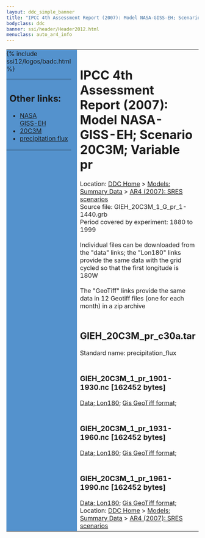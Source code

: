 ```yaml
---
layout: ddc_simple_banner
title: "IPCC 4th Assessment Report (2007): Model NASA-GISS-EH; Scenario 20C3M; Variable pr"
bodyclass: ddc
banner: ssi/header/Header2012.html
menuclass: auto_ar4_info
---
```



<table width="100%" border="0" cellspacing="0" cellpadding="0" style="border-collapse: collapse;">
<tr style="margin:0;padding:0;border:0;">
<td style="margin:0;padding:0;border:0;height:1pt;width:150pt;background:#5492CD;" valign="top" >

<div id="lh-col2" class="auto_ar4_info">
<table class="menumain" bgcolor="#5492CD" cellspacing="0" width="100%" border="0">
<tr><td>
<h2> Other links:</h2>
<ul>
<li><a href="/auto/ar4/model-NASA-GISS-EH.html">NASA<br/>GISS-EH</a></li>
<li><a href="/auto/ar4/scenario-20C3M.html">20C3M</a></li>
<li><a href="/auto/ar4/var-precipitation_flux.html">precipitation flux</a></li>
</ul>
</td></tr>
{% include ssi12/logos/badc.html %}
</table>
</div>
</td>
<td><h1>IPCC 4th Assessment Report (2007): Model NASA-GISS-EH; Scenario 20C3M; Variable pr</h1>

<!-- Breadcrumb1 -->
<div id="breadcrumb1" align="left">
Location: <a href="/index.html">DDC Home</a> > <a href="/sim/gcm_clim/">Models: Summary Data</a>
> <a href="/sim/gcm_clim/SRES_AR4/index.html">AR4 (2007): SRES scenarios</a>
</div>
<!-- End of Breadcrumb1 -->Source file: GIEH_20C3M_1_G_pr_1-1440.grb
<br/>
Period covered by experiment: 1880 to 1999<br/>
<br/>Individual files can be downloaded from the "data" links; the "Lon180" links provide the same data
         with the grid cycled so that the first longitude is 180W<br/>
<br/>The "GeoTiff" links provide the same data in 12 Geotiff files (one for each month)
          in a zip archive<br/>
<br/><h2>GIEH_20C3M_pr_c30a.tar</h2>
Standard name: precipitation_flux<br>
<br/><h3>GIEH_20C3M_1_pr_1901-1930.nc [162452 bytes]</h3>
<a href="/cgi-bin/downl/ar4_nc/pr/GIEH_20C3M_1_pr_1901-1930.nc">Data; </a><a href="/cgi-bin/downl/ar4_nc/pr/GIEH_20C3M_1_pr_1901-1930.cyto180.nc"> Lon180</a>; <a href="/cgi-bin/downl/ar4_tif/pr/GIEH_20C3M_1_pr_1901-1930.zip">Gis GeoTiff format; </a><br/>
<br/><h3>GIEH_20C3M_1_pr_1931-1960.nc [162452 bytes]</h3>
<a href="/cgi-bin/downl/ar4_nc/pr/GIEH_20C3M_1_pr_1931-1960.nc">Data; </a><a href="/cgi-bin/downl/ar4_nc/pr/GIEH_20C3M_1_pr_1931-1960.cyto180.nc"> Lon180</a>; <a href="/cgi-bin/downl/ar4_tif/pr/GIEH_20C3M_1_pr_1931-1960.zip">Gis GeoTiff format; </a><br/>
<br/><h3>GIEH_20C3M_1_pr_1961-1990.nc [162452 bytes]</h3>
<a href="/cgi-bin/downl/ar4_nc/pr/GIEH_20C3M_1_pr_1961-1990.nc">Data; </a><a href="/cgi-bin/downl/ar4_nc/pr/GIEH_20C3M_1_pr_1961-1990.cyto180.nc"> Lon180</a>; <a href="/cgi-bin/downl/ar4_tif/pr/GIEH_20C3M_1_pr_1961-1990.zip">Gis GeoTiff format; </a><br/>
<!-- Breadcrumb2 -->
<div id="breadcrumb2" align="left">
Location: <a href="/index.html">DDC Home</a> > <a href="/sim/gcm_clim/">Models: Summary Data</a>
> <a href="/sim/gcm_clim/SRES_AR4/index.html">AR4 (2007): SRES scenarios</a>
</div>
<!-- End of Breadcrumb2 --></td></tr></table>
